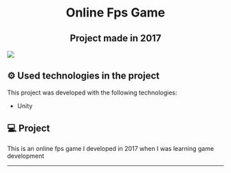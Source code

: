 <h1 align="center">
  Online Fps Game
</h1>
<h2 align="center">Project made in 2017</h2>
<img align="center" src="https://i.imgur.com/fG8PIhU.jpeg"/>

<br>



## &#9881; Used technologies in the project

This project was developed with the following technologies:

- Unity

## 💻 Project

This is an online fps game I developed in 2017 when I was learning game development

---
